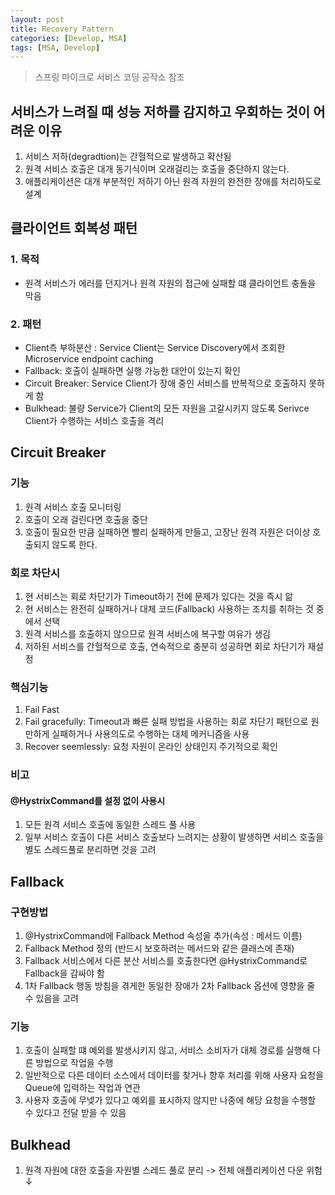 ```yaml
---
layout: post
title: Recovery Pattern
categories: [Develop, MSA]
tags: [MSA, Develop]    
---
```

> 스프링 마이크로 서비스 코딩 공작소 참조

## 서비스가 느려질 때 성능 저하를 감지하고 우회하는 것이 어려운 이유
1. 서비스 저하(degradtion)는 간헐적으로 발생하고 확산됨
2. 원격 서비스 호출은 대개 동기식이며 오래걸리는 호출을 중단하지 않는다.
3. 애플리케이션은 대개 부분적인 저하기 아닌 원격 자원의 완전한 장애를 처리하도로 설계

## 클라이언트 회복성 패턴
### 1. 목적
- 원격 서비스가 에러를 던지거나 원격 자원의 접근에 실패할 떄 클라이언트 충돌을 막음
### 2. 패턴
- Client측 부하분산 : Service Client는 Service Discovery에서 조회한 Microservice endpoint caching
- Fallback: 호출이 실패하면 실행 가능한 대안이 있는지 확인
- Circuit Breaker: Service Client가 장애 중인 서비스를 반복적으로 호출하지 못하게 함
- Bulkhead: 불량 Service가 Client의 모든 자원을 고갈시키지 않도록 Serivce Client가 수행하는 서비스 호출을 격리

## Circuit Breaker
### 기능
1. 원격 서비스 호출 모니터링
2. 호출이 오래 걸린다면 호출을 중단
3. 호출이 필요한 만큼 실패하면 빨리 실패하게 만들고, 고장난 원격 자원은 더이상 호출되지 않도록 한다.

### 회로 차단시
1. 현 서비스는 회로 차단기가 Timeout하기 전에 문제가 있다는 것을 즉시 앎
2. 현 서비스는 완전히 실패하거나 대체 코드(Fallback) 사용하는 조치를 취하는 것 중에서 선택
3. 원격 서비스를 호출하지 않으므로 원격 서비스에 복구할 여유가 생김
4. 저하된 서비스를 간헐적으로 호출, 연속적으로 충분히 성공하면 회로 차단기가 재설정

### 핵심기능
1. Fail Fast
2. Fail gracefully: Timeout과 빠른 실패 방법을 사용하는 회로 차단기 패턴으로 원만하게 실패하거나 사용의도로 수행하는 대체 메커니즘을 사용
3. Recover seemlessly: 요청 자원이 온라인 상태인지 주기적으로 확인

### 비고
#### @HystrixCommand를 설정 없이 사용시
1. 모든 원격 서비스 호출에 동일한 스레드 풀 사용
2. 일부 서비스 호출이 다른 서비스 호출보다 느려지는 상황이 발생하면 서비스 호출을 별도 스레드풀로 분리하면 것을 고려

## Fallback
### 구현방법
1. @HystrixCommand에 Fallback Method 속성을 추가(속성 : 메서드 이름)
2. Fallback Method 정의 (반드시 보호하려는 메서드와 같은 클래스에 존재)
3. Fallback 서비스에서 다른 분산 서비스를 호출한다면 @HystrixCommand로 Fallback을 감싸야 함
4. 1차 Fallback 행동 방침을 겪게한 동일한 장애가 2차 Fallback 옵션에 영향을 줄 수 있음을 고려


### 기능
1. 호출이 실패할 떄 예외를 발생시키지 않고, 서비스 소비자가 대체 경로를 실행해 다른 방법으로 작업을 수행
2. 일반적으로 다른 데이터 소스에서 데이터를 찾거나 향후 처리를 위해 사용자 요청을 Queue에 입력하는 작업과 연관
3. 사용자 호출에 무넺가 있다고 예외를 표시하지 않지만 나중에 해당 요청을 수행할 수 있다고 전달 받을 수 있음

## Bulkhead
1. 원격 자원에 대한 호출을 자원별 스레드 풀로 분리 -> 전체 애플리케이션 다운 위험 ↓


